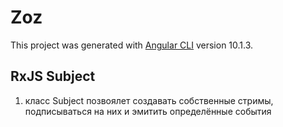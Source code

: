 # Zoz

This project was generated with [Angular CLI](https://github.com/angular/angular-cli) version 10.1.3.

## RxJS Subject

1. класс Subject позвоялет создавать собственные стримы, подписываться на них и эмитить определённые события
